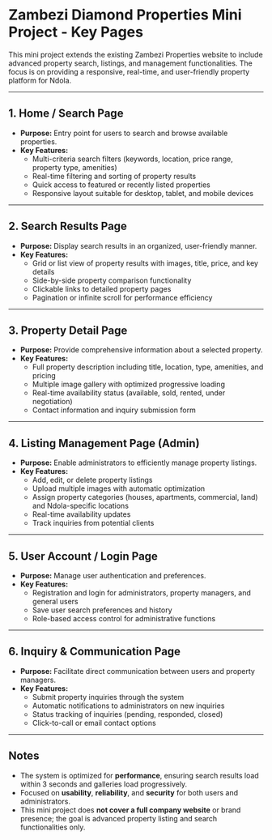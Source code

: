 # Zambezi Diamond Properties Mini Project - Key Pages

This mini project extends the existing Zambezi Properties website to include advanced property search, listings, and management functionalities. The focus is on providing a responsive, real-time, and user-friendly property platform for Ndola.

---

## 1. Home / Search Page
- **Purpose:** Entry point for users to search and browse available properties.
- **Key Features:**
  - Multi-criteria search filters (keywords, location, price range, property type, amenities)
  - Real-time filtering and sorting of property results
  - Quick access to featured or recently listed properties
  - Responsive layout suitable for desktop, tablet, and mobile devices

---

## 2. Search Results Page
- **Purpose:** Display search results in an organized, user-friendly manner.
- **Key Features:**
  - Grid or list view of property results with images, title, price, and key details
  - Side-by-side property comparison functionality
  - Clickable links to detailed property pages
  - Pagination or infinite scroll for performance efficiency

---

## 3. Property Detail Page
- **Purpose:** Provide comprehensive information about a selected property.
- **Key Features:**
  - Full property description including title, location, type, amenities, and pricing
  - Multiple image gallery with optimized progressive loading
  - Real-time availability status (available, sold, rented, under negotiation)
  - Contact information and inquiry submission form

---

## 4. Listing Management Page (Admin)
- **Purpose:** Enable administrators to efficiently manage property listings.
- **Key Features:**
  - Add, edit, or delete property listings
  - Upload multiple images with automatic optimization
  - Assign property categories (houses, apartments, commercial, land) and Ndola-specific locations
  - Real-time availability updates
  - Track inquiries from potential clients

---

## 5. User Account / Login Page
- **Purpose:** Manage user authentication and preferences.
- **Key Features:**
  - Registration and login for administrators, property managers, and general users
  - Save user search preferences and history
  - Role-based access control for administrative functions

---

## 6. Inquiry & Communication Page
- **Purpose:** Facilitate direct communication between users and property managers.
- **Key Features:**
  - Submit property inquiries through the system
  - Automatic notifications to administrators on new inquiries
  - Status tracking of inquiries (pending, responded, closed)
  - Click-to-call or email contact options

---

## Notes
- The system is optimized for **performance**, ensuring search results load within 3 seconds and galleries load progressively.
- Focused on **usability**, **reliability**, and **security** for both users and administrators.
- This mini project does **not cover a full company website** or brand presence; the goal is advanced property listing and search functionalities only.
